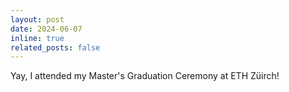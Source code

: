 ```yaml
---
layout: post
date: 2024-06-07
inline: true
related_posts: false
---
```


Yay, I attended my Master's Graduation Ceremony at ETH Züirch!